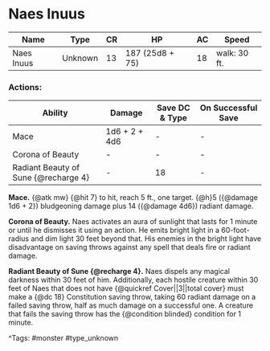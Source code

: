 # Naes Inuus

| Name | Type | CR | HP | AC | Speed |
|------|------|----|----|----|-------|
| Naes Inuus | Unknown | 13 | 187 (25d8 + 75) | 18 | walk: 30 ft. |

### Actions:

| Ability | Damage | Save DC & Type | On Successful Save |
|---------|--------|----------------|--------------------|
| Mace | 1d6 + 2 + 4d6 | - | - |
| Corona of Beauty | - | - | - |
| Radiant Beauty of Sune {@recharge 4} | - | 18 | - |


**Mace.** {@atk mw} {@hit 7} to hit, reach 5 ft., one target. {@h}5 ({@damage 1d6 + 2}) bludgeoning damage plus 14 ({@damage 4d6}) radiant damage.

**Corona of Beauty.** Naes activates an aura of sunlight that lasts for 1 minute or until he dismisses it using an action. He emits bright light in a 60-foot-radius and dim light 30 feet beyond that. His enemies in the bright light have disadvantage on saving throws against any spell that deals fire or radiant damage.

**Radiant Beauty of Sune {@recharge 4}.** Naes dispels any magical darkness within 30 feet of him. Additionally, each hostile creature within 30 feet of Naes that does not have {@quickref Cover||3||total cover} must make a {@dc 18} Constitution saving throw, taking 60 radiant damage on a failed saving throw, half as much damage on a successful one. A creature that fails the saving throw has the {@condition blinded} condition for 1 minute.

^Tags: #monster #type_unknown